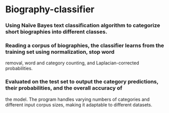 # Biography-classifier

### Using Naïve Bayes text classification algorithm to categorize short biographies into different classes.
### Reading a corpus of biographies, the classifier learns from the training set using normalization, stop word
removal, word and category counting, and Laplacian-corrected probabilities.
### Evaluated on the test set to output the category predictions, their probabilities, and the overall accuracy of
the model. The program handles varying numbers of categories and different input corpus sizes, making it adaptable to different datasets.
